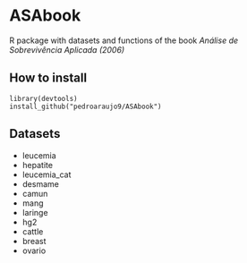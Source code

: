 # ASAbook
R package with datasets and functions of the book *Análise de Sobrevivência Aplicada (2006)*

How to install
-------

    library(devtools)
    install_github("pedroaraujo9/ASAbook")

Datasets
-------

- leucemia
- hepatite
- leucemia_cat
- desmame
- camun
- mang
- laringe 
- hg2
- cattle
- breast
- ovario

